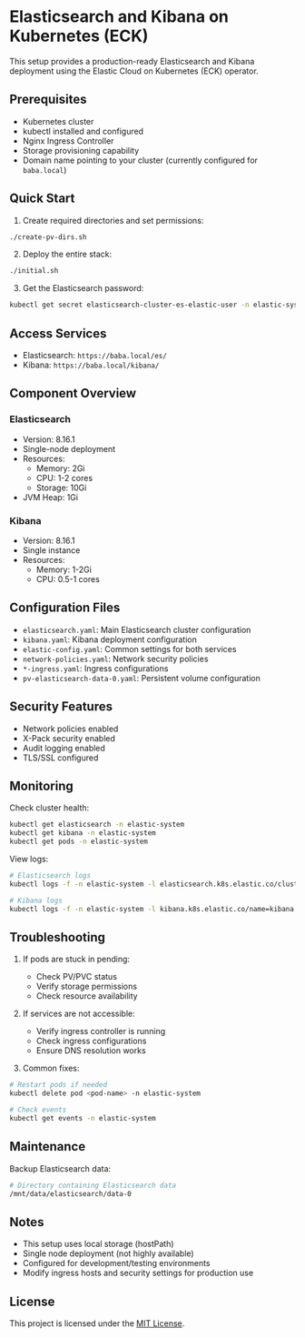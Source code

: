 # Elasticsearch and Kibana on Kubernetes (ECK)

This setup provides a production-ready Elasticsearch and Kibana deployment using the Elastic Cloud on Kubernetes (ECK) operator.

## Prerequisites

- Kubernetes cluster
- kubectl installed and configured
- Nginx Ingress Controller
- Storage provisioning capability
- Domain name pointing to your cluster (currently configured for `baba.local`)

## Quick Start

1. Create required directories and set permissions:
```bash
./create-pv-dirs.sh
```

2. Deploy the entire stack:
```bash
./initial.sh
```

3. Get the Elasticsearch password:
```bash
kubectl get secret elasticsearch-cluster-es-elastic-user -n elastic-system -o=jsonpath='{.data.elastic}' | base64 --decode; echo
```

## Access Services

- Elasticsearch: `https://baba.local/es/`
- Kibana: `https://baba.local/kibana/`

## Component Overview

### Elasticsearch
- Version: 8.16.1
- Single-node deployment
- Resources:
  - Memory: 2Gi
  - CPU: 1-2 cores
  - Storage: 10Gi
- JVM Heap: 1Gi

### Kibana
- Version: 8.16.1
- Single instance
- Resources:
  - Memory: 1-2Gi
  - CPU: 0.5-1 cores

## Configuration Files

- `elasticsearch.yaml`: Main Elasticsearch cluster configuration
- `kibana.yaml`: Kibana deployment configuration
- `elastic-config.yaml`: Common settings for both services
- `network-policies.yaml`: Network security policies
- `*-ingress.yaml`: Ingress configurations
- `pv-elasticsearch-data-0.yaml`: Persistent volume configuration

## Security Features

- Network policies enabled
- X-Pack security enabled
- Audit logging enabled
- TLS/SSL configured

## Monitoring

Check cluster health:
```bash
kubectl get elasticsearch -n elastic-system
kubectl get kibana -n elastic-system
kubectl get pods -n elastic-system
```

View logs:
```bash
# Elasticsearch logs
kubectl logs -f -n elastic-system -l elasticsearch.k8s.elastic.co/cluster-name=elasticsearch-cluster

# Kibana logs
kubectl logs -f -n elastic-system -l kibana.k8s.elastic.co/name=kibana
```

## Troubleshooting

1. If pods are stuck in pending:
   - Check PV/PVC status
   - Verify storage permissions
   - Check resource availability

2. If services are not accessible:
   - Verify ingress controller is running
   - Check ingress configurations
   - Ensure DNS resolution works

3. Common fixes:
```bash
# Restart pods if needed
kubectl delete pod <pod-name> -n elastic-system

# Check events
kubectl get events -n elastic-system
```

## Maintenance

Backup Elasticsearch data:
```bash
# Directory containing Elasticsearch data
/mnt/data/elasticsearch/data-0
```

## Notes

- This setup uses local storage (hostPath)
- Single node deployment (not highly available)
- Configured for development/testing environments
- Modify ingress hosts and security settings for production use

## License

This project is licensed under the [MIT License](LICENSE). 